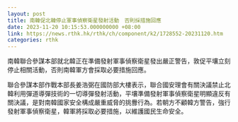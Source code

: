 ```yaml
---
layout: post
title: 南韓促北韓停止軍事偵察衛星發射活動　否則採措施回應
date: 2023-11-20 10:15:53.000000000 +08:00
link: https://news.rthk.hk/rthk/ch/component/k2/1728552-20231120.htm
categories: rthk
---
```


南韓聯合參謀本部就北韓正在準備發射軍事偵察衛星發出嚴正警告，敦促平壤立刻停止相關活動，否則南韓軍方會採取必要措施回應。

聯合參謀本部作戰本部長姜浩弼在國防部大樓表示，聯合國安理會有關決議禁止北韓利用彈道導彈技術的一切導彈發射活動，平壤準備發射軍事偵察衛星明顯違反有關決議，是對南韓國家安全構成嚴重威脅的挑釁行為。若朝方不顧韓方警告，強行發射軍事偵察衛星，韓軍將採取必要措施，以維護國民生命安全。
